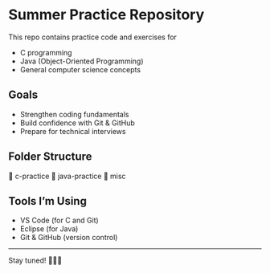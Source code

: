 # Summer Practice Repository

This repo contains practice code and exercises for 
- C programming
- Java (Object-Oriented Programming)
- General computer science concepts

## Goals
- Strengthen coding fundamentals
- Build confidence with Git & GitHub
- Prepare for technical interviews

## Folder Structure
📁 c-practice
📁 java-practice
📁 misc

## Tools I’m Using
- VS Code (for C and Git)
- Eclipse (for Java)
- Git & GitHub (version control)
  
---

Stay tuned! 👩🏾‍💻

